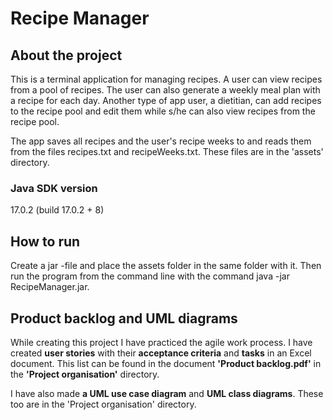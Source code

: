 # Recipe Manager

## About the project

This is a terminal application for managing recipes. A user can view recipes from a pool of recipes.
The user can also generate a weekly meal plan with a recipe for each day. 
Another type of app user, a dietitian, can add recipes to the recipe pool and edit them while s/he can also
view recipes from the recipe pool.

The app saves all recipes and the user's recipe weeks to  and reads them from the files recipes.txt and recipeWeeks.txt.
These files are in the 'assets' directory.

### Java SDK version

17.0.2 (build 17.0.2 + 8)

## How to run

Create a jar -file and place the assets folder in the same folder with it. 
Then run the program from the command line with the command java -jar RecipeManager.jar.


## Product backlog and UML diagrams

While creating this project I have practiced the agile work process.
I have created **user stories** with their **acceptance criteria** and **tasks** in an Excel document.
This list can be found in the document **'Product backlog.pdf'** in the **'Project organisation'** directory.

I have also made **a UML use case diagram** and **UML class diagrams**. These too are in the 'Project organisation' directory.



